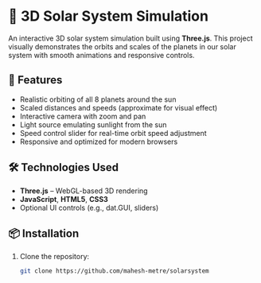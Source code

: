 # 🌌 3D Solar System Simulation

An interactive 3D solar system simulation built using **Three.js**. This project visually demonstrates the orbits and scales of the planets in our solar system with smooth animations and responsive controls.

## 🚀 Features

- Realistic orbiting of all 8 planets around the sun
- Scaled distances and speeds (approximate for visual effect)
- Interactive camera with zoom and pan
- Light source emulating sunlight from the sun
- Speed control slider for real-time orbit speed adjustment
- Responsive and optimized for modern browsers

## 🛠️ Technologies Used

- **Three.js** – WebGL-based 3D rendering
- **JavaScript**, **HTML5**, **CSS3**
- Optional UI controls (e.g., dat.GUI, sliders)

## 📦 Installation

1. Clone the repository:
   ```bash
   git clone https://github.com/mahesh-metre/solarsystem
